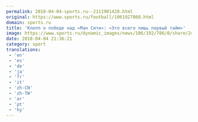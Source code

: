 ```yaml
---
permalink: 2018-04-04-sports.ru--2111901428.html
original: https://www.sports.ru/football/1061927860.html
domain: sports.ru
title: 'Клопп о победе над «Ман Сити»: «Это всего лишь первый тайм»'
image: https://www.sports.ru/dynamic_images/news/106/192/786/0/share/24814f.png
date: 2018-04-04 21:36:21
category: sport
translations: 
 - 'en'
 - 'es'
 - 'de'
 - 'ja'
 - 'fr'
 - 'it'
 - 'zh-CN'
 - 'zh-TW'
 - 'ar'
 - 'pt'
 - 'hy'
---
```


